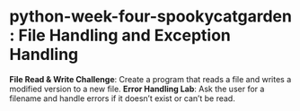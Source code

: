 # python-week-four-spookycatgarden : File Handling and Exception Handling

**File Read & Write Challenge**: Create a program that reads a file and writes a modified version to a new file.
**Error Handling Lab**: Ask the user for a filename and handle errors if it doesn’t exist or can’t be read.

